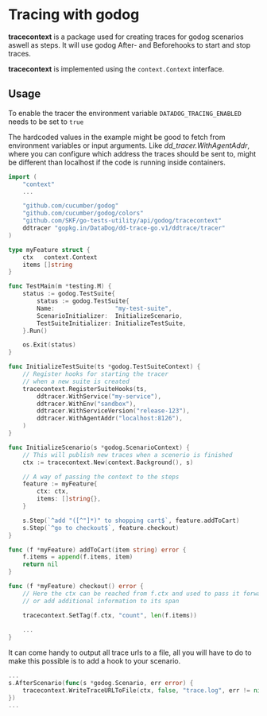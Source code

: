 # Tracing with godog
**tracecontext** is a package used for creating traces for godog scenarios aswell as steps. It will use godog After- and Beforehooks to start and stop traces.

**tracecontext** is implemented using the `context.Context` interface.

## Usage
To enable the tracer the environment variable `DATADOG_TRACING_ENABLED` needs to be set to `true`

The hardcoded values in the example might be good to fetch from environment variables or input arguments.
Like _dd_tracer.WithAgentAddr_, where you can configure which address the traces should be sent to, might be different than localhost if the code is running inside containers.


```go
import (
    "context"
    ...

	"github.com/cucumber/godog"
	"github.com/cucumber/godog/colors"
	"github.com/SKF/go-tests-utility/api/godog/tracecontext"
	ddtracer "gopkg.in/DataDog/dd-trace-go.v1/ddtrace/tracer"
)

type myFeature struct {
    ctx   context.Context
    items []string
}

func TestMain(m *testing.M) {
    status := godog.TestSuite{
    	status := godog.TestSuite{
		Name:                 "my-test-suite",
		ScenarioInitializer:  InitializeScenario,
		TestSuiteInitializer: InitializeTestSuite,
	}.Run()

	os.Exit(status)
}

func InitializeTestSuite(ts *godog.TestSuiteContext) {
    // Register hooks for starting the tracer
    // when a new suite is created
	tracecontext.RegisterSuiteHooks(ts,
		ddtracer.WithService("my-service"),
		ddtracer.WithEnv("sandbox"),
		ddtracer.WithServiceVersion("release-123"),
		ddtracer.WithAgentAddr("localhost:8126"),
	)
}

func InitializeScenario(s *godog.ScenarioContext) {
    // This will publish new traces when a scenerio is finished
    ctx := tracecontext.New(context.Background(), s)

    // A way of passing the context to the steps
    feature := myFeature{
        ctx: ctx,
        items: []string{},
    }

    s.Step(`^add "([^"]*)" to shopping cart$`, feature.addToCart)
    s.Step(`^go to checkout$`, feature.checkout)
}

func (f *myFeature) addToCart(item string) error {
    f.items = append(f.items, item)
    return nil
}

func (f *myFeature) checkout() error {
    // Here the ctx can be reached from f.ctx and used to pass it forward
    // or add additional information to its span

    tracecontext.SetTag(f.ctx, "count", len(f.items))
    
    ...
}
```

It can come handy to output all trace urls to a file,
all you will have to do to make this possible is to add a hook to your scenario.
```go
...
s.AfterScenario(func(s *godog.Scenario, err error) {
    tracecontext.WriteTraceURLToFile(ctx, false, "trace.log", err != nil, s.Name)
})
...
```